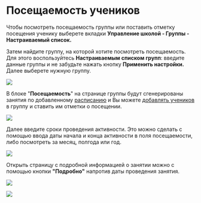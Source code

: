 # Посещаемость учеников

Чтобы посмотреть посещаемость группы или поставить отметку посещения ученику выберете вкладки **Управление школой - Группы - Настраиваемый список.**&#x20;

Затем найдите группу, на которой хотите посмотреть посещаемость. Для этого воспользуйтесь **Настраиваемым списком групп**: введите данные группы и не забудьте нажать кнопку **Применить настройки.** Далее выберете нужную группу.

![](<../../../.gitbook/assets/Screenshot\_270 (1).png>)

В блоке "**Посещаемость**" на странице группы будут сгенерированы занятия по добавленному [расписанию](dobavlenie-grupp.md) и Вы можете [добавлять учеников](../../../ucheniki.md) в группу и ставить им отметки о посещении.

![](../../../.gitbook/assets/Screenshot\_264.png)

Далее введите сроки проведения активности. Это можно сделать с помощью ввода даты начала и конца активности в поля посещаемости, либо посмотреть за месяц, полгода или год.

![](../../../.gitbook/assets/Screenshot\_272.png)

Открыть страницу с подробной информацией о занятии можно с помощью кнопки **"Подробно"** напротив даты проведения занятия.

![](../../../.gitbook/assets/Screenshot\_273.png)

![](../../../.gitbook/assets/Screenshot\_274.png)
